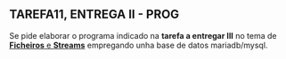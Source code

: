 ## TAREFA11, ENTREGA II - PROG  

Se pide elaborar o programa indicado na **tarefa a entregar III** no tema de [**Ficheiros** e **Streams**](https://github.com/AlbaGonzalezPereira/daw_prog/blob/main/PROG09_RANDOMVehiculos/README.md)  empregando unha base de datos mariadb/mysql.